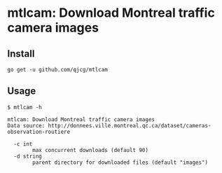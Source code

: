 # mtlcam: Download Montreal traffic camera images

## Install

```
go get -u github.com/qjcg/mtlcam
```

## Usage

```
$ mtlcam -h

mtlcam: Download Montreal traffic camera images
Data source: http://donnees.ville.montreal.qc.ca/dataset/cameras-observation-routiere

  -c int
        max concurrent downloads (default 90)
  -d string
        parent directory for downloaded files (default "images")

```
